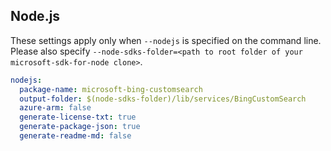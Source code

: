## Node.js

These settings apply only when `--nodejs` is specified on the command line.
Please also specify `--node-sdks-folder=<path to root folder of your microsoft-sdk-for-node clone>`.

``` yaml $(nodejs)
nodejs:
  package-name: microsoft-bing-customsearch
  output-folder: $(node-sdks-folder)/lib/services/BingCustomSearch
  azure-arm: false
  generate-license-txt: true
  generate-package-json: true
  generate-readme-md: false
```
